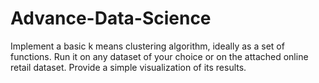 # Advance-Data-Science
Implement a basic k means clustering algorithm, ideally as a set of functions. Run it on any dataset of your choice or on the attached online retail dataset. Provide a simple visualization of its results.

